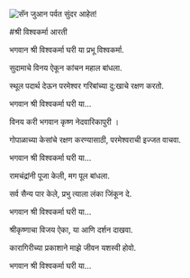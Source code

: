![सॅन जुआन पर्वत सुंदर आहेत!](lib/assets/assets/images/artis/artis/img.png "सॅन जुआन पर्वत")

#श्री विश्वकर्मा आरती

भगवान श्री विश्वकर्मा घरी या प्रभू विश्वकर्मा.

सुदामाचे विनय ऐकून कांचन महाल बांधला.

स्थूल पदार्थ देऊन परमेश्वर गरिबांच्या दु:खाचे रक्षण करतो.

भगवान श्री विश्वकर्मा घरी या...

विनय करी भगवान कृष्ण नेदवारिकापुरी ।

गोपाळाच्या केसांचे रक्षण करण्यासाठी, परमेश्वराची इज्जत वाचवा.

भगवान श्री विश्वकर्मा घरी या...

रामचंद्रांनी पूजा केली, मग पूल बांधला.

सर्व सैन्य पार केले, प्रभु त्याला लंका जिंकून दे.

भगवान श्री विश्वकर्मा घरी या...

श्रीकृष्णाचा विजय ऐका, या आणि दर्शन दाखवा.

कारागिरीच्या प्रकाशाने माझे जीवन यशस्वी होवो.

भगवान श्री विश्वकर्मा घरी या...